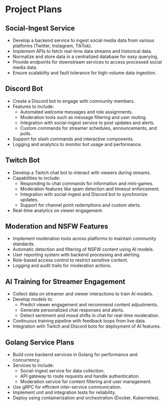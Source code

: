 # Project Plans

## Social-Ingest Service

- Develop a backend service to ingest social media data from various platforms (Twitter, Instagram, TikTok).
- Implement APIs to fetch real-time data streams and historical data.
- Normalize and store data in a centralized database for easy querying.
- Provide endpoints for downstream services to access processed social media data.
- Ensure scalability and fault tolerance for high-volume data ingestion.

## Discord Bot

- Create a Discord bot to engage with community members.
- Features to include:
  - Automated welcome messages and role assignments.
  - Moderation tools such as message filtering and user muting.
  - Integration with social-ingest service to post updates and alerts.
  - Custom commands for streamer schedules, announcements, and polls.
- Support for slash commands and interactive components.
- Logging and analytics to monitor bot usage and performance.

## Twitch Bot

- Develop a Twitch chat bot to interact with viewers during streams.
- Capabilities to include:
  - Responding to chat commands for information and mini-games.
  - Moderation features like spam detection and timeout enforcement.
  - Integration with social-ingest and Discord bot to synchronize updates.
  - Support for channel point redemptions and custom alerts.
- Real-time analytics on viewer engagement.

## Moderation and NSFW Features

- Implement moderation tools across platforms to maintain community standards.
- Automatic detection and filtering of NSFW content using AI models.
- User reporting system with backend processing and alerting.
- Role-based access control to restrict sensitive content.
- Logging and audit trails for moderation actions.

## AI Training for Streamer Engagement

- Collect data on streamer and viewer interactions to train AI models.
- Develop models to:
  - Predict viewer engagement and recommend content adjustments.
  - Generate personalized chat responses and alerts.
  - Detect sentiment and mood shifts in chat for real-time moderation.
- Continuous training pipeline with feedback loops from live data.
- Integration with Twitch and Discord bots for deployment of AI features.

## Golang Service Plans

- Build core backend services in Golang for performance and concurrency.
- Services to include:
  - Social-ingest service for data collection.
  - API gateway to route requests and handle authentication.
  - Moderation service for content filtering and user management.
- Use gRPC for efficient inter-service communication.
- Implement unit and integration tests for reliability.
- Deploy using containerization and orchestration (Docker, Kubernetes).
